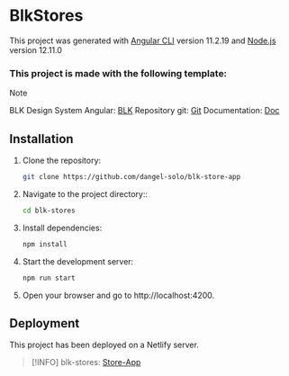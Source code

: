 # BlkStores

This project was generated with [Angular CLI](https://github.com/angular/angular-cli) version 11.2.19 and [Node.js](https://nodejs.org/es) version 12.11.0

### This project is made with the following template:

> [!NOTE]
> BLK Design System Angular: [BLK](https://www.creative-tim.com/product/blk-design-system-angular?_ga=2.162887420.1514621734.1740080383-2008989125.1740080383)
> Repository git: [Git](https://github.com/creativetimofficial/blk-design-system-angular)
> Documentation: [Doc](https://demos.creative-tim.com/blk-design-system-angular/#/documentation/overview)

## Installation

1. Clone the repository:
   ```bash
   git clone https://github.com/dangel-solo/blk-store-app
   ```
2. Navigate to the project directory::
   ```bash
   cd blk-stores
   ```
3. Install dependencies:
   ```bash
   npm install
   ```
4. Start the development server:
   ```bash
   npm run start
   ```
5. Open your browser and go to http://localhost:4200.

## Deployment

This project has been deployed on a Netlify server.

> [!INFO]
> blk-stores: [Store-App](https://dasb-game-store.netlify.app/)
